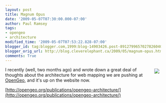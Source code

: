 ```yaml
---
layout: post
title: Magnum Opus
date: '2009-05-07T07:30:00.000-07:00'
author: Paul Ramsey
tags:
- opengeo
- architecture
modified_time: '2009-05-07T07:53:22.828-07:00'
blogger_id: tag:blogger.com,1999:blog-14903426.post-8912799657027826040
blogger_orig_url: http://blog.cleverelephant.ca/2009/05/magnum-opus.html
comments: True
---
```


<img src="http://images.salon.com/src/lc_opus.gif" style="float:right;padding:5px;" />I recently (well, two months ago) and wrote down a great deal of thoughts about the architecture for web mapping we are pushing at [OpenGeo](http://opengeo.org/), and it's up on the website now.

[http://opengeo.org/publications/opengeo-architecture/](http://opengeo.org/publications/opengeo-architecture/)

